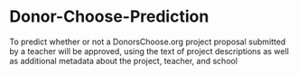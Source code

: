 # Donor-Choose-Prediction
To predict whether or not a DonorsChoose.org project proposal submitted by a teacher will be approved, using the text of project descriptions as well as additional metadata about the project, teacher, and school

